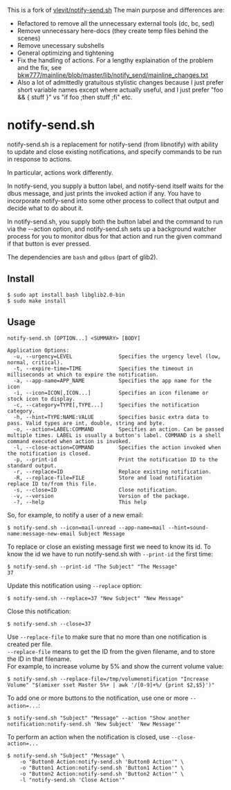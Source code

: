 This is a fork of [vlevit/notify-send.sh](https://github.com/vlevit/notify-send.sh)
The main purpose and differences are:
* Refactored to remove all the unnecessary external tools (dc, bc, sed)
* Remove unnecessary here-docs (they create temp files behind the scenes)
* Remove unecessary subshells
* General optimizing and tightening
* Fix the handling of actions. For a lengthy explaination of the problem and the fix, see [bkw777/mainline/blob/master/lib/notify_send/mainline_changes.txt](https://raw.githubusercontent.com/bkw777/mainline/master/lib/notify_send/mainline_changes.txt)
* Also a lot of admittedly gratuitous stylistic changes because I just prefer short variable names except where actually useful, and I just prefer "foo && { stuff }" vs "if foo ;then stuff ;fi"  etc.

# notify-send.sh

notify-send.sh is a replacement for notify-send (from libnotify) with ability to update and close existing notifications, and specify commands to be run in response to actions.

In particular, actions work differently.

In notify-send, you supply a button label, and notify-send itself waits for the dbus message, and just prints the invoked action if any. You have to incorporate notify-send into some other process to collect that output and decide what to do about it.

In notify-send.sh, you supply both the button label and the command to run via the --action option, and notify-send.sh sets up a background watcher process for you to monitor dbus for that action and run the given command if that button is ever pressed.

The dependencies are `bash` and `gdbus` (part of glib2).

## Install
```
$ sudo apt install bash libglib2.0-bin
$ sudo make install
```

## Usage
    notify-send.sh [OPTION...] <SUMMARY> [BODY]

    Application Options:
      -u, --urgency=LEVEL               Specifies the urgency level (low, normal, critical).
      -t, --expire-time=TIME            Specifies the timeout in milliseconds at which to expire the notification.
      -a, --app-name=APP_NAME           Specifies the app name for the icon
      -i, --icon=ICON[,ICON...]         Specifies an icon filename or stock icon to display.
      -c, --category=TYPE[,TYPE...]     Specifies the notification category.
      -h, --hint=TYPE:NAME:VALUE        Specifies basic extra data to pass. Valid types are int, double, string and byte.
      -o, --action=LABEL:COMMAND        Specifies an action. Can be passed multiple times. LABEL is usually a button's label. COMMAND is a shell command executed when action is invoked.
      -l, --close-action=COMMAND        Specifies the action invoked when the notification is closed.
      -p, --print-id                    Print the notification ID to the standard output.
      -r, --replace=ID                  Replace existing notification.
      -R, --replace-file=FILE           Store and load notification replace ID to/from this file.
      -s, --close=ID                    Close notification.
      -v, --version                     Version of the package.
      -?, --help                        This help

So, for example, to notify a user of a new email:
```
$ notify-send.sh --icon=mail-unread --app-name=mail --hint=sound-name:message-new-email Subject Message
```

To replace or close an existing message first we need to know its id.
To know the id we have to run notify-send.sh with `--print-id` the first time:
```
$ notify-send.sh --print-id "The Subject" "The Message"
37
```

Update this notification using `--replace` option:
```
$ notify-send.sh --replace=37 "New Subject" "New Message"
```

Close this notification:
```
$ notify-send.sh --close=37
```

Use `--replace-file` to make sure that no more than one notification is created per file.  
`--replace-file` means to get the ID from the given filename, and to store the ID in that filename.  
For example, to increase volume by 5% and show the current volume value:
```
$ notify-send.sh --replace-file=/tmp/volumenotification "Increase Volume" "$(amixer sset Master 5%+ | awk '/[0-9]+%/ {print $2,$5}')"
```

To add one or more buttons to the notification, use one or more `--action=...`:
```
$ notify-send.sh "Subject" "Message" --action "Show another notification:notify-send.sh 'New Subject' 'New Message'"
```

To perform an action when the notification is closed, use `--close-action=...`

    $ notify-send.sh "Subject" "Message" \
        -o "Button0 Action:notify-send.sh 'Button0 Action'" \
        -o "Button1 Action:notify-send.sh 'Button1 Action'" \
        -o "Button2 Action:notify-send.sh 'Button2 Action'" \
        -l "notify-send.sh 'Close Action'"
